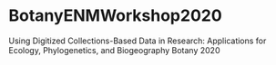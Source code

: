 # BotanyENMWorkshop2020
Using Digitized Collections-Based Data in Research: Applications for Ecology, Phylogenetics, and Biogeography Botany 2020 
